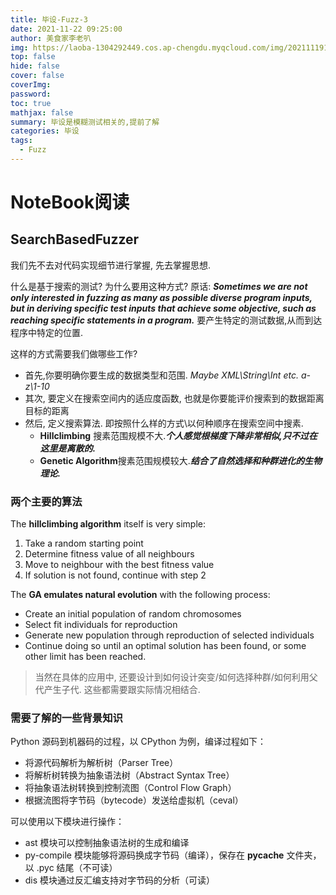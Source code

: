 ```yaml
---
title: 毕设-Fuzz-3
date: 2021-11-22 09:25:00
author: 美食家李老叭
img: https://laoba-1304292449.cos.ap-chengdu.myqcloud.com/img/20211119142134.png
top: false
hide: false
cover: false
coverImg: 
password: 
toc: true
mathjax: false
summary: 毕设是模糊测试相关的,提前了解
categories: 毕设
tags:
  - Fuzz
---
```

# NoteBook阅读

## SearchBasedFuzzer

我们先不去对代码实现细节进行掌握, 先去掌握思想.

什么是基于搜索的测试? 为什么要用这种方式? 原话: ***Sometimes we are not only interested in fuzzing as many as possible diverse program inputs, but in deriving specific test inputs that achieve some objective, such as reaching specific statements in a program.*** 要产生特定的测试数据,从而到达程序中特定的位置.

这样的方式需要我们做哪些工作?

- 首先,你要明确你要生成的数据类型和范围. *Maybe XML\String\Int etc. a-z\1-10*
- 其次, 要定义在搜索空间内的适应度函数, 也就是你要能评价搜索到的数据距离目标的距离
- 然后, 定义搜索算法. 即按照什么样的方式\以何种顺序在搜索空间中搜素.
  - **Hillclimbing** 搜素范围规模不大.***个人感觉根梯度下降非常相似,只不过在这里是离散的.***
  - **Genetic Algorithm**搜素范围规模较大.***结合了自然选择和种群进化的生物理论.***

### 两个主要的算法

The **hillclimbing algorithm** itself is very simple: 

1. Take a random starting point
2. Determine fitness value of all neighbours
3. Move to neighbour with the best fitness value
4. If solution is not found, continue with step 2

The **GA emulates natural evolution** with the following process:

- Create an initial population of random chromosomes
- Select fit individuals for reproduction
- Generate new population through reproduction of selected individuals
- Continue doing so until an optimal solution has been found, or some other limit has been reached.

> 当然在具体的应用中, 还要设计到如何设计突变/如何选择种群/如何利用父代产生子代. 这些都需要跟实际情况相结合.

### 需要了解的一些背景知识

Python 源码到机器码的过程，以 CPython 为例，编译过程如下：

- 将源代码解析为解析树（Parser Tree）
- 将解析树转换为抽象语法树（Abstract Syntax Tree）
- 将抽象语法树转换到控制流图（Control Flow Graph）
- 根据流图将字节码（bytecode）发送给虚拟机（ceval）

可以使用以下模块进行操作：

- ast 模块可以控制抽象语法树的生成和编译
- py-compile 模块能够将源码换成字节码（编译），保存在 __pycache__ 文件夹，以 .pyc 结尾（不可读）
- dis 模块通过反汇编支持对字节码的分析（可读）

